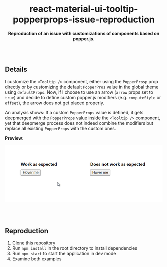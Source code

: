 <div align="center">

# react-material-ui-tooltip-popperprops-issue-reproduction

**Reproduction of an issue with customizations of components based on popper.js.**

</div>

<br><br>

## Details

I customize the `<Tooltip />` component, either using the `PopperProsp` prop directly or by customizing the default `PopperPros` value in
the global theme using `defaultProps`. Now, if I choose to use an arrow (`arrow` props set to `true`) and decide to define custom popper.js
modifiers (e.g. `computeStyle` or `offset`), the arrow does not get placed properly.

An analysis shows: If a custom `PopperProps` value is defined, it gets deepmerged with the `PopperProps` value inside the `<Tooltip />`
component, yet that deepmerge process does not indeed combine the modifiers but replace all existing `PopperProps` with the custom ones.

**Preview:**

![Preview](/docs/preview.gif?raw=true)

<br><br>

## Reproduction

1. Clone this repository
2. Run `npm install` in the root directory to install dependencies
3. Run `npm start` to start the application in dev mode
4. Examine both examples
